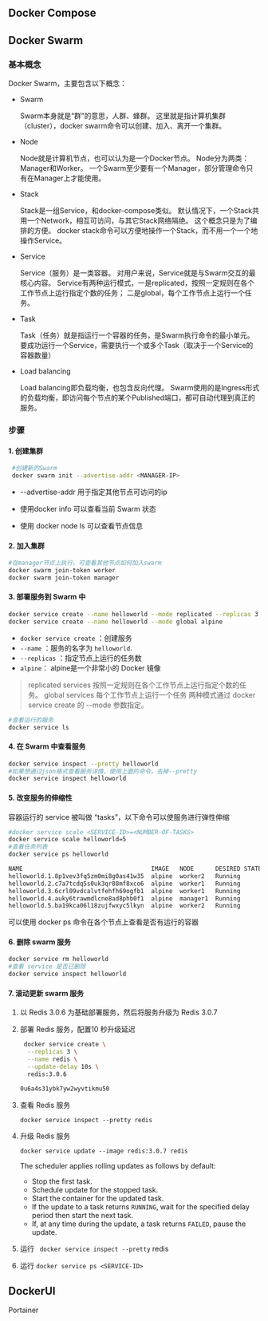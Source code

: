 ## Docker Compose



## Docker Swarm

### 基本概念

Docker Swarm，主要包含以下概念：

- Swarm

  Swarm本身就是“群”的意思，人群、蜂群。 这里就是指计算机集群（cluster），docker swarm命令可以创建、加入、离开一个集群。

- Node

  Node就是计算机节点，也可以认为是一个Docker节点。 Node分为两类：Manager和Worker。 一个Swarm至少要有一个Manager，部分管理命令只有在Manager上才能使用。 

- Stack

  Stack是一组Service，和docker-compose类似。 默认情况下，一个Stack共用一个Network，相互可访问，与其它Stack网络隔绝。 这个概念只是为了编排的方便。 docker stack命令可以方便地操作一个Stack，而不用一个一个地操作Service。

- Service

  Service（服务）是一类容器。 对用户来说，Service就是与Swarm交互的最核心内容。 Service有两种运行模式，一是replicated，按照一定规则在各个工作节点上运行指定个数的任务； 二是global，每个工作节点上运行一个任务。

- Task

  Task（任务）就是指运行一个容器的任务，是Swarm执行命令的最小单元。 要成功运行一个Service，需要执行一个或多个Task（取决于一个Service的容器数量）

- Load balancing

  Load balancing即负载均衡，也包含反向代理。 Swarm使用的是Ingress形式的负载均衡，即访问每个节点的某个Published端口，都可自动代理到真正的服务。

### 步骤

#### 1.  创建集群

```sh
 #创建新的Swarm
 docker swarm init --advertise-addr <MANAGER-IP>
```

- --advertise-addr 用于指定其他节点可访问的ip

- 使用docker info 可以查看当前 Swarm 状态
- 使用 docker node ls 可以查看节点信息

#### 2. 加入集群

```sh
#在manager节点上执行，可查看其他节点如何加入swarm
docker swarm join-token worker
docker swarm join-token manager
```

#### 3. 部署服务到 Swarm 中

```sh
docker service create --name helloworld --mode replicated --replicas 3 alpine
docker service create --name helloworld --mode global alpine
```

-  `docker service create` ：创建服务
- `--name` ：服务的名字为 `helloworld`.
- `--replicas` ：指定节点上运行的任务数
-  `alpine`： alpine是一个非常小的 Docker 镜像



> replicated services 按照一定规则在各个工作节点上运行指定个数的任务。
> global services 每个工作节点上运行一个任务
> 两种模式通过 docker service create 的 --mode 参数指定。

```sh
#查看运行的服务
docker service ls
```

#### 4. 在 Swarm 中查看服务

```sh
docker service inspect --pretty helloworld
#如果想通过json格式查看服务详情，使用上面的命令，去掉--pretty
docker service inspect helloworld
```

#### 5. 改变服务的伸缩性

容器运行的 service 被叫做 “tasks”，以下命令可以使服务进行弹性伸缩

```sh
#docker service scale <SERVICE-ID>=<NUMBER-OF-TASKS>
docker service scale helloworld=5
#查看任务列表
docker service ps helloworld

NAME                                    IMAGE   NODE      DESIRED STATE  CURRENT STATE
helloworld.1.8p1vev3fq5zm0mi8g0as41w35  alpine  worker2   Running        Running 7 minutes
helloworld.2.c7a7tcdq5s0uk3qr88mf8xco6  alpine  worker1   Running        Running 24 seconds
helloworld.3.6crl09vdcalvtfehfh69ogfb1  alpine  worker1   Running        Running 24 seconds
helloworld.4.auky6trawmdlcne8ad8phb0f1  alpine  manager1  Running        Running 24 seconds
helloworld.5.ba19kca06l18zujfwxyc5lkyn  alpine  worker2   Running        Running 24 seconds
```

可以使用 docker ps 命令在各个节点上查看是否有运行的容器

#### 6. 删除 swarm 服务

```sh
docker service rm helloworld
#查看 service 是否已删除
docker service inspect helloworld
```

#### 7. 滚动更新 swarm 服务

1. 以 Redis 3.0.6 为基础部署服务，然后将服务升级为 Redis 3.0.7

2. 部署 Redis 服务，配置10 秒升级延迟

   ```sh
    docker service create \
     --replicas 3 \
     --name redis \
     --update-delay 10s \
     redis:3.0.6
   
   0u6a4s31ybk7yw2wyvtikmu50
   ```

3. 查看 Redis 服务

   ```
   docker service inspect --pretty redis
   ```

4. 升级 Redis 服务

   ```
   docker service update --image redis:3.0.7 redis
   ```

   The scheduler applies rolling updates as follows by default:

   - Stop the first task.
   - Schedule update for the stopped task.
   - Start the container for the updated task.
   - If the update to a task returns `RUNNING`, wait for the specified delay period then start the next task.
   - If, at any time during the update, a task returns `FAILED`, pause the update.

5. 运行  ` docker service inspect --pretty` redis
6. 运行  `docker service ps <SERVICE-ID>`

## DockerUI

Portainer
